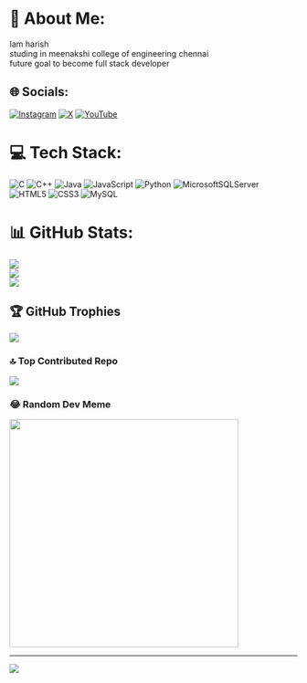 # 💫 About Me:
Iam harish<br>studing in meenakshi college of engineering chennai<br>future goal to become full stack developer


## 🌐 Socials:
[![Instagram](https://img.shields.io/badge/Instagram-%23E4405F.svg?logo=Instagram&logoColor=white)](https://instagram.com/_l0nely._.w0lf_) [![X](https://img.shields.io/badge/X-black.svg?logo=X&logoColor=white)](https://x.com/@harish2003born) [![YouTube](https://img.shields.io/badge/YouTube-%23FF0000.svg?logo=YouTube&logoColor=white)](https://youtube.com/@muthumuruganharish272003@gmail.com) 

# 💻 Tech Stack:
![C](https://img.shields.io/badge/c-%2300599C.svg?style=for-the-badge&logo=c&logoColor=white) ![C++](https://img.shields.io/badge/c++-%2300599C.svg?style=for-the-badge&logo=c%2B%2B&logoColor=white) ![Java](https://img.shields.io/badge/java-%23ED8B00.svg?style=for-the-badge&logo=openjdk&logoColor=white) ![JavaScript](https://img.shields.io/badge/javascript-%23323330.svg?style=for-the-badge&logo=javascript&logoColor=%23F7DF1E) ![Python](https://img.shields.io/badge/python-3670A0?style=for-the-badge&logo=python&logoColor=ffdd54) ![MicrosoftSQLServer](https://img.shields.io/badge/Microsoft%20SQL%20Server-CC2927?style=for-the-badge&logo=microsoft%20sql%20server&logoColor=white) ![HTML5](https://img.shields.io/badge/html5-%23E34F26.svg?style=for-the-badge&logo=html5&logoColor=white) ![CSS3](https://img.shields.io/badge/css3-%231572B6.svg?style=for-the-badge&logo=css3&logoColor=white) ![MySQL](https://img.shields.io/badge/mysql-%2300000f.svg?style=for-the-badge&logo=mysql&logoColor=white)
# 📊 GitHub Stats:
![](https://github-readme-stats.vercel.app/api?username=muthumuruganharish&theme=dark&hide_border=false&include_all_commits=false&count_private=false)<br/>
![](https://github-readme-streak-stats.herokuapp.com/?user=muthumuruganharish&theme=dark&hide_border=false)<br/>
![](https://github-readme-stats.vercel.app/api/top-langs/?username=muthumuruganharish&theme=dark&hide_border=false&include_all_commits=false&count_private=false&layout=compact)

## 🏆 GitHub Trophies
![](https://github-profile-trophy.vercel.app/?username=muthumuruganharish&theme=radical&no-frame=false&no-bg=false&margin-w=4)

### 🔝 Top Contributed Repo
![](https://github-contributor-stats.vercel.app/api?username=muthumuruganharish&limit=5&theme=radical&combine_all_yearly_contributions=true)

### 😂 Random Dev Meme
<img src='https://randommeme-five.vercel.app/' style="height: 400px;"/>

---
[![](https://visitcount.itsvg.in/api?id=muthumuruganharish&icon=0&color=0)](https://visitcount.itsvg.in)

<!-- Proudly created with GPRM ( https://gprm.itsvg.in ) -->
